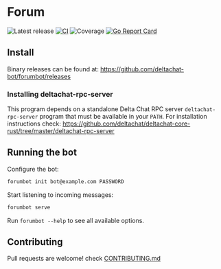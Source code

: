 # Forum

![Latest release](https://img.shields.io/github/v/tag/deltachat-bot/forumbot?label=release)
[![CI](https://github.com/deltachat-bot/forumbot/actions/workflows/ci.yml/badge.svg)](https://github.com/deltachat-bot/forumbot/actions/workflows/ci.yml)
![Coverage](https://img.shields.io/badge/Coverage-24.4%25-red)
[![Go Report Card](https://goreportcard.com/badge/github.com/deltachat-bot/forumbot)](https://goreportcard.com/report/github.com/deltachat-bot/forumbot)

## Install

Binary releases can be found at: https://github.com/deltachat-bot/forumbot/releases

### Installing deltachat-rpc-server

This program depends on a standalone Delta Chat RPC server `deltachat-rpc-server` program that must be
available in your `PATH`. For installation instructions check:
https://github.com/deltachat/deltachat-core-rust/tree/master/deltachat-rpc-server

## Running the bot

Configure the bot:

```sh
forumbot init bot@example.com PASSWORD
```

Start listening to incoming messages:

```sh
forumbot serve
```

Run `forumbot --help` to see all available options.

## Contributing

Pull requests are welcome! check [CONTRIBUTING.md](https://github.com/deltachat-bot/forumbot/blob/master/CONTRIBUTING.md)
